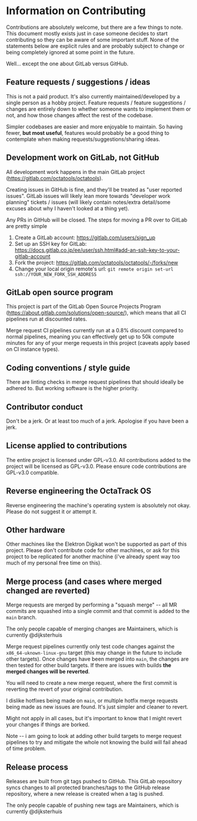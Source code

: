 # Information on Contributing

Contributions are absolutely welcome, but there are a few things to note. This 
document mostly exists just in case someone decides to start contributing so 
they can be aware of some important stuff. None of the statements below are 
explicit rules and are probably subject to change or being completely ignored at
some point in the future. 

Well... except the one about GitLab versus GitHub.

## Feature requests / suggestions / ideas
This is not a paid product. It's also currently maintained/developed by a single
person as a hobby project. Feature requests / feature suggestions / changes are
entirely down to whether someone wants to implement them or not, and how those 
changes affect the rest of the codebase.

Simpler codebases are easier and more enjoyable to maintain. So having fewer, 
**but most useful**, features would probably be a good thing to 
contemplate when making requests/suggestions/sharing ideas.

## Development work on GitLab, not GitHub

All development work happens in the main GitLab project 
(https://gitlab.com/octatools/octatools).

Creating issues in GitHub is fine, and they'll be treated as "user reported 
issues". GitLab issues will likely lean more towards "developer work planning" 
tickets / issues (will likely contain notes/extra detail/some excuses about why 
I haven't looked at a thing yet).

Any PRs in GitHub will be closed. 
The steps for moving a PR over to GitLab are pretty simple
1. Create a GitLab account: https://gitlab.com/users/sign_up
2. Set up an SSH key for GitLab:
   https://docs.gitlab.co.jp/ee/user/ssh.html#add-an-ssh-key-to-your-gitlab-account
3. Fork the project: https://gitlab.com/octatools/octatools/-/forks/new
4. Change your local origin remote's url:
   `git remote origin set-url ssh://YOUR_NEW_FORK_SSH_ADDRESS`

## GitLab open source program
This project is part of the GitLab Open Source Projects Program 
(https://about.gitlab.com/solutions/open-source/), which means that all CI 
pipelines run at discounted rates.

Merge request CI pipelines currently run at a 0.8% discount compared to normal
pipelines, meaning you can effectively get up to 50k compute minutes for any of 
your merge requests in this project (caveats apply based on CI instance types).

## Coding conventions / style guide
There are linting checks in merge request pipelines that should ideally be 
adhered to. But working software is the higher priority.

## Contributor conduct
Don't be a jerk. Or at least too much of a jerk. Apologise if you have been a 
jerk.

## License applied to contributions
The entire project is licensed under GPL-v3.0.
All contributions added to the project will be licensed as GPL-v3.0.
Please ensure code contributions are GPL-v3.0 compatible.

## Reverse engineering the OctaTrack OS
Reverse engineering the machine's operating system is absolutely not okay.
Please do not suggest it or attempt it.

## Other hardware
Other machines like the Elektron Digikat won't be supported as part of this 
project. Please don't contribute code for other machines, or ask for this 
project to be replicated for another machine (i've already spent way too much of
my personal free time on this).

## Merge process (and cases where merged changed are reverted)
Merge requests are merged by performing a "squash merge" -- all MR commits are 
squashed into a single commit and that commit is added to the `main` branch. 

The only people capable of merging changes are Maintainers, which is currently 
@dijksterhuis

Merge request pipelines currently only test code changes against the 
`x86_64-uknown-linux-gnu` target (this may change in the future to include other 
targets). Once changes have been merged into `main`, the changes are then tested
for other build targets. If there are issues with builds **the 
merged changes will be reverted**.

You will need to create a new merge request, where the first commit is reverting
the revert of your original contribution.

I dislike hotfixes being made on `main`, or multiple hotfix merge requests being
made as new issues are found. It's just simpler and cleaner to revert.

Might not apply in all cases, but it's important to know that I might revert 
your changes if things are borked.

Note -- i am going to look at adding other build targets to merge request 
pipelines to try and mitigate the whole not knowing the build will fail ahead of
time problem.

## Release process
Releases are built from git tags pushed to GitHub.
This GitLab repository syncs changes to all protected branches/tags to the 
GitHub release repository, where a new release is created when a tag is pushed.

The only people capable of pushing new tags are Maintainers, which is currently
@dijksterhuis